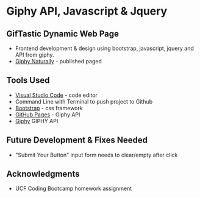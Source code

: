 # Giphy API, Javascript & Jquery

## GifTastic Dynamic Web Page
* Frontend development & design using bootstrap, javascript, jquery and API from giphy.
* [Giphy Naturally](https://susanchiemi.github.io/gifTastic/) - published paged

## Tools Used
* [Visual Studio Code](https://code.visualstudio.com/) - code editor
* Command Line with Terminal to push project to Github
* [Bootstrap](https://getbootstrap.com/) - css framework
* [GitHub Pages](https://help.github.com/articles/what-is-github-pages/) - Giphy API
* [Giphy](https://giphy.com/) GIPHY API

## Future Development & Fixes Needed
* "Submit Your Button" input form needs to clear/empty after click

## Acknowledgments
* UCF Coding Bootcamp homework assignment
